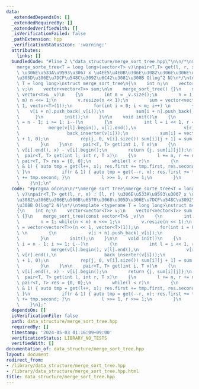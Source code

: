 ```yaml
---
data:
  _extendedDependsOn: []
  _extendedRequiredBy: []
  _extendedVerifiedWith: []
  _isVerificationFailed: false
  _pathExtension: hpp
  _verificationStatusIcon: ':warning:'
  attributes:
    links: []
  bundledCode: "#line 2 \"data_structure/merge_sort_tree.hpp\"\n\n/*\nmerge sort tree\n\
    merge_sorte_tree<T = long long>(vector<T> v)\npair<T,T> get(l, r, x) : [l, r)\
    \ \u306E\u533A\u9593\u3067 x \u4EE5\u4E0B\u306E\u3082\u306E\u306E\u500B\u6570\u3068\
    \u305D\u306E\u7DCF\u548C\u3092\u6C42\u3081\u308B O(log^2 N)\n*/\ntemplate <typename\
    \ T = long long>\nstruct merge_sort_tree\n{\n    int n;\n    vector<vector<T>>\
    \ v;\n    vector<vector<T>> sum;\n\n    merge_sort_tree() {}\n    merge_sort_tree(const\
    \ vector<T>& _v)\n    {\n        int m = _v.size();\n        n = 1; while(n <\
    \ m) n <<= 1;\n        v.resize(n << 1);\n        sum = vector<vector<T>>(n <<\
    \ 1, vector<T>(1));\n        for(int i = 0; i < m; i++) \n        {\n        \
    \    v[i + n].push_back(_v[i]);\n            sum[i + n].push_back(_v[i]);\n  \
    \      }\n        init();\n    }\n\n    void init()\n    {\n        for(int i\
    \ = n - 1; i >= 1; i--)\n        {\n            int l = i << 1, r = l | 1;\n \
    \           merge(v[l].begin(), v[l].end(),\n                  v[r].begin(), v[r].end(),\n\
    \                  back_inserter(v[i]));\n            sum[i] = vector<T>(v[i].size()\
    \ + 1, 0);\n            rep(j, 0, v[i].size()) sum[i][j + 1] = sum[i][j] + v[i][j];\n\
    \        }\n    }\n\n    pair<T, T> get(int i, T x)\n    {\n        int j = upper_bound(v[i].begin(),\
    \ v[i].end(), x) - v[i].begin();\n        return {j, sum[i][j]};\n    }\n\n  \
    \  pair<T, T> get(int l, int r, T x)\n    {\n        l += n, r += n;\n       \
    \ pair<T, T> res = {0, 0};\n        while(l < r)\n        {\n            if(l\
    \ & 1) { auto tmp = get(l++, x); res.first += tmp.first, res.second += tmp.second;\
    \ }\n            if(r & 1) { auto tmp = get(--r, x); res.first += tmp.first, res.second\
    \ += tmp.second; }\n            l >>= 1, r >>= 1;\n        }\n        return res;\n\
    \    }\n};\n"
  code: "#pragma once\n\n/*\nmerge sort tree\nmerge_sorte_tree<T = long long>(vector<T>\
    \ v)\npair<T,T> get(l, r, x) : [l, r) \u306E\u533A\u9593\u3067 x \u4EE5\u4E0B\u306E\
    \u3082\u306E\u306E\u500B\u6570\u3068\u305D\u306E\u7DCF\u548C\u3092\u6C42\u3081\
    \u308B O(log^2 N)\n*/\ntemplate <typename T = long long>\nstruct merge_sort_tree\n\
    {\n    int n;\n    vector<vector<T>> v;\n    vector<vector<T>> sum;\n\n    merge_sort_tree()\
    \ {}\n    merge_sort_tree(const vector<T>& _v)\n    {\n        int m = _v.size();\n\
    \        n = 1; while(n < m) n <<= 1;\n        v.resize(n << 1);\n        sum\
    \ = vector<vector<T>>(n << 1, vector<T>(1));\n        for(int i = 0; i < m; i++)\
    \ \n        {\n            v[i + n].push_back(_v[i]);\n            sum[i + n].push_back(_v[i]);\n\
    \        }\n        init();\n    }\n\n    void init()\n    {\n        for(int\
    \ i = n - 1; i >= 1; i--)\n        {\n            int l = i << 1, r = l | 1;\n\
    \            merge(v[l].begin(), v[l].end(),\n                  v[r].begin(),\
    \ v[r].end(),\n                  back_inserter(v[i]));\n            sum[i] = vector<T>(v[i].size()\
    \ + 1, 0);\n            rep(j, 0, v[i].size()) sum[i][j + 1] = sum[i][j] + v[i][j];\n\
    \        }\n    }\n\n    pair<T, T> get(int i, T x)\n    {\n        int j = upper_bound(v[i].begin(),\
    \ v[i].end(), x) - v[i].begin();\n        return {j, sum[i][j]};\n    }\n\n  \
    \  pair<T, T> get(int l, int r, T x)\n    {\n        l += n, r += n;\n       \
    \ pair<T, T> res = {0, 0};\n        while(l < r)\n        {\n            if(l\
    \ & 1) { auto tmp = get(l++, x); res.first += tmp.first, res.second += tmp.second;\
    \ }\n            if(r & 1) { auto tmp = get(--r, x); res.first += tmp.first, res.second\
    \ += tmp.second; }\n            l >>= 1, r >>= 1;\n        }\n        return res;\n\
    \    }\n};"
  dependsOn: []
  isVerificationFile: false
  path: data_structure/merge_sort_tree.hpp
  requiredBy: []
  timestamp: '2024-05-03 01:16:09+09:00'
  verificationStatus: LIBRARY_NO_TESTS
  verifiedWith: []
documentation_of: data_structure/merge_sort_tree.hpp
layout: document
redirect_from:
- /library/data_structure/merge_sort_tree.hpp
- /library/data_structure/merge_sort_tree.hpp.html
title: data_structure/merge_sort_tree.hpp
---
```

